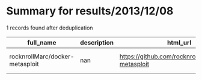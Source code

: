 
# Summary for results/2013/12/08
    
1 records found after deduplication

| full_name | description | html_url | matched_list | matched_count | pushed_at | size | stargazers_count | language | forks_count | vul_ids |
|---------------------------------|---------------|----------------------------------------------------|----------------------------------|-----------------|---------------------------|--------|--------------------|------------|---------------|-----------|
| rocknrollMarc/docker-metasploit | nan | https://github.com/rocknrollMarc/docker-metasploit | ['metasploit module OR payload'] | 1 | 2013-12-08 19:09:03+00:00 | 100 | 0 | nan | 4 | [] |
